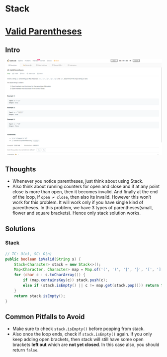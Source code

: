 # Stack

# [Valid Parentheses](https://leetcode.com/problems/valid-parentheses/)

## Intro

![Untitled](1_Blind75/Stack%2082adc/Untitled.png)

## Thoughts

- Whenever you notice parentheses, just think about using Stack.
- Also think about running counters for open and close and if at any point close is more than open, then it becomes invalid. And finally at the end of the loop, if `open ≠ close`, then also its invalid. However this won’t work for this problem. It will work only if you have single kind of parentheses. In this problem, we have 3 types of parentheses(small, flower and square brackets). Hence only stack solution works.

## Solutions

### Stack

```java
// TC: O(n), SC: O(n)
public boolean isValid(String s) {
    Stack<Character> stack = new Stack<>();
    Map<Character, Character> map = Map.of('(', ')', '{', '}', '[', ']');
    for (char c : s.toCharArray()) {
        if (map.containsKey(c)) stack.push(c);
        else if (stack.isEmpty() || c != map.get(stack.pop())) return false;
    }
    return stack.isEmpty();
}
```

## Common Pitfalls to Avoid

- Make sure to check `stack.isEmpty()` before popping from stack.
- Also once the loop ends, check if `stack.isEmpty()` again. If you only keep adding open brackets, then stack will still have some open brackets **left out** which are **not yet closed**. In this case also, you should return `false`.
